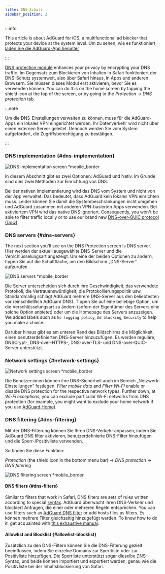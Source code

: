 ```yaml
---
title: DNS-Schutz
sidebar_position: 2
---
```


:::info

This article is about AdGuard for iOS, a multifunctional ad blocker that protects your device at the system level. Um zu sehen, wie es funktioniert, [laden Sie die AdGuard-App herunter](https://agrd.io/download-kb-adblock)

:::

[DNS protection module](https://adguard-dns.io/kb/general/dns-filtering/) enhances your privacy by encrypting your DNS traffic. Im Gegensatz zum Blockieren von Inhalten in Safari funktioniert der DNS-Schutz systemweit, also über Safari hinaus, in Apps und anderen Browsern. Sie müssen dieses Modul erst aktivieren, bevor Sie es verwenden können. You can do this on the home screen by tapping the shield icon at the top of the screen, or by going to the _Protection_ → _DNS protection_ tab.

:::note

Um die DNS-Einstellungen verwalten zu können, muss für die AdGuard-Apps ein lokales VPN eingerichtet werden. Ihr Datenverkehr wird nicht über einen externen Server geleitet. Dennoch werden Sie vom System aufgefordert, die Zugriffsberechtigung zu bestätigen.

:::

### DNS implementation {#dns-implementation}

![DNS implementation screen \*mobile\_border](https://cdn.adtidy.org/public/Adguard/kb/iOS/features/implementation_en.jpeg)

In diesem Abschnitt gibt es zwei Optionen: AdGuard und Nativ. Im Grunde sind dies zwei Methoden zur Einrichtung von DNS.

Bei der nativen Implementierung wird das DNS vom System und nicht von der App verwaltet. Das bedeutet, dass AdGuard kein lokales VPN einrichten muss. Leider können Sie damit die Systembeschränkungen nicht umgehen und AdGuard zusammen mit anderen VPN-basierten Apps verwenden. Bei aktiviertem VPN wird das native DNS ignoriert. Consequently, you won't be able to filter traffic locally or to use our brand new [DNS-over-QUIC protocol (DoQ)](https://adguard.com/en/blog/dns-over-quic.html).

### DNS servers {#dns-servers}

The next section you'll see on the DNS Protection screen is DNS server. Hier werden der aktuell ausgewählte DNS-Server und die Verschlüsselungsart angezeigt. Um eine der beiden Optionen zu ändern, tippen Sie auf die Schaltfläche, um den Bildschirm „DNS-Server” aufzurufen.

![DNS servers \*mobile\_border](https://cdn.adtidy.org/public/Adguard/kb/iOS/features/dns_server_en.jpeg)

Die Server unterscheiden sich durch ihre Geschwindigkeit, das verwendete Protokoll, die Vertrauenswürdigkeit, die Protokollierungspolitik usw. Standardmäßig schlägt AdGuard mehrere DNS-Server aus den beliebtesten vor (einschließlich AdGuard DNS). Tippen Sie auf eine beliebige Option, um die Verschlüsselungsart zu ändern (sofern der Eigentümer des Servers eine solche Option anbietet) oder um die Homepage des Servers anzuzeigen. We added labels such as `No logging policy`, `Ad blocking`, `Security` to help you make a choice.

Darüber hinaus gibt es am unteren Rand des Bildschirms die Möglichkeit, einen benutzerdefinierten DNS-Server hinzuzufügen. Es werden reguläre, DNSCrypt-, DNS-over-HTTPS-, DNS-over-TLS- und DNS-over-QUIC-Server unterstützt.

### Network settings {#network-settings}

![Network settings screen \*mobile\_border](https://cdn.adtidy.org/public/Adguard/kb/iOS/features/network_settings_en.jpeg)

Die Benutzer:innen können ihre DNS-Sicherheit auch im Bereich „Netzwerk-Einstellungen” festlegen. _Filter mobile data_ and _Filter Wi-Fi_ enable or disable DNS protection for the respective network types. Further down, at _Wi-Fi exceptions_, you can exclude particular Wi-Fi networks from DNS protection (for example, you might want to exclude your home network if you use [AdGuard Home](https://adguard.com/adguard-home/overview.html)).

### DNS filtering {#dns-filtering}

Mit der DNS-Filterung können Sie Ihren DNS-Verkehr anpassen, indem Sie AdGuard DNS filter aktivieren, benutzerdefinierte DNS-Filter hinzufügen und die Sperr-/Positivliste verwenden.

So finden Sie diese Funktion:

_Protection_ (the shield icon in the bottom menu bar) → _DNS protection_ → _DNS filtering_

![DNS filtering screen \*mobile\_border](https://cdn.adtidy.org/public/Adguard/kb/iOS/features/dns_filtering_en.jpeg)

#### DNS filters {#dns-filters}

Similar to filters that work in Safari, DNS filters are sets of rules written according to special [syntax](https://adguard-dns.io/kb/general/dns-filtering-syntax/). AdGuard überwacht Ihren DNS-Verkehr und blockiert Anfragen, die einer oder mehreren Regeln entsprechen. You can use filters such as [AdGuard DNS filter](https://github.com/AdguardTeam/AdguardSDNSFilter) or add hosts files as filters. Es können mehrere Filter gleichzeitig hinzugefügt werden. To know how to do it, get acquainted with [this exhaustive manual](adguard-for-ios/solving-problems/system-wide-filtering).

#### Allowlist and Blocklist {#allowlist-blocklist}

Zusätzlich zu den DNS-Filtern können Sie die DNS-Filterung gezielt beeinflussen, indem Sie einzelne Domains zur Sperrliste oder zur Positivliste hinzufügen. Die Sperrliste unterstützt sogar dieselbe DNS-Syntax, und beide können importiert und exportiert werden, genau wie die Positivliste bei der Inhaltsblockierung von Safari.
